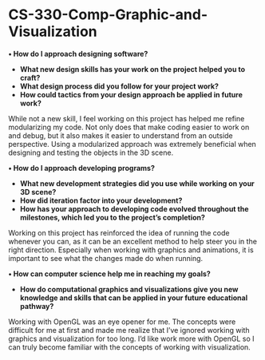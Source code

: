 # CS-330-Comp-Graphic-and-Visualization

<b>• How do I approach designing software?
- What new design skills has your work on the project helped you to
craft?
- What design process did you follow for your project work?
- How could tactics from your design approach be applied in future
work?</b>

While not a new skill, I feel working on this project has helped me refine modularizing
my code. Not only does that make coding easier to work on and debug, but it also
makes it easier to understand from an outside perspective. Using a modularized
approach was extremely beneficial when designing and testing the objects in the 3D
scene.


<b>• How do I approach developing programs?
- What new development strategies did you use while working on your
3D scene?
- How did iteration factor into your development?
- How has your approach to developing code evolved throughout the
milestones, which led you to the project’s completion?</b>

Working on this project has reinforced the idea of running the code whenever you can,
as it can be an excellent method to help steer you in the right direction. Especially when
working with graphics and animations, it is important to see what the changes made do
when running.


<b>• How can computer science help me in reaching my goals?
- How do computational graphics and visualizations give you new
knowledge and skills that can be applied in your future educational
pathway?</b>


Working with OpenGL was an eye opener for me. The concepts were difficult for me at
first and made me realize that I’ve ignored working with graphics and visualization for
too long. I’d like work more with OpenGL so I can truly become familiar with the
concepts of working with visualization.
